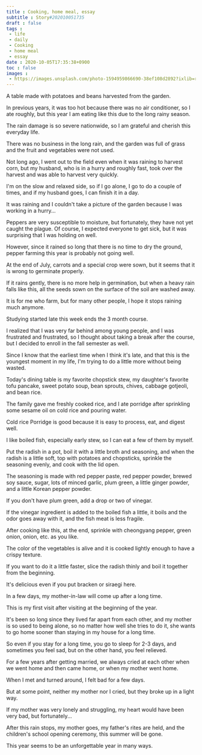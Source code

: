 ```yaml
---
title : Cooking, home meal, essay
subtitle : Story#202010051735
draft : false
tags :
 - life
 - daily
 - Cooking
 - home meal
 - essay
date : 2020-10-05T17:35:38+0900
toc : false
images : 
 - https://images.unsplash.com/photo-1594959866690-38ef108d2892?ixlib=rb-1.2.1&q=80&fm=jpg&crop=entropy&cs=tinysrgb&w=1080&fit=max&ixid=eyJhcHBfaWQiOjE1NTU0OX0
---
```

A table made with potatoes and beans harvested from the garden.  

In previous years, it was too hot because there was no air conditioner, so I ate roughly, but this year I am eating like this due to the long rainy season.  

The rain damage is so severe nationwide, so I am grateful and cherish this everyday life.  

There was no business in the long rain, and the garden was full of grass and the fruit and vegetables were not used.  

Not long ago, I went out to the field even when it was raining to harvest corn, but my husband, who is in a hurry and roughly fast, took over the harvest and was able to harvest very quickly.  

I'm on the slow and relaxed side, so if I go alone, I go to do a couple of times, and if my husband goes, I can finish it in a day.  

It was raining and I couldn't take a picture of the garden because I was working in a hurry...  

Peppers are very susceptible to moisture, but fortunately, they have not yet caught the plague. Of course, I expected everyone to get sick, but it was surprising that I was holding on well.  

However, since it rained so long that there is no time to dry the ground, pepper farming this year is probably not going well.  

At the end of July, carrots and a special crop were sown, but it seems that it is wrong to germinate properly.  

If it rains gently, there is no more help in germination, but when a heavy rain falls like this, all the seeds sown on the surface of the soil are washed away.  

It is for me who farm, but for many other people, I hope it stops raining much anymore.  

Studying started late this week ends the 3 month course.  

I realized that I was very far behind among young people, and I was frustrated and frustrated, so I thought about taking a break after the course, but I decided to enroll in the fall semester as well.  

Since I know that the earliest time when I think it's late, and that this is the youngest moment in my life, I'm trying to do a little more without being wasted.  

Today's dining table is my favorite chopstick stew, my daughter's favorite tofu pancake, sweet potato soup, bean sprouts, chives, cabbage gotjeoli, and bean rice.  

The family gave me freshly cooked rice, and I ate porridge after sprinkling some sesame oil on cold rice and pouring water.  

Cold rice Porridge is good because it is easy to process, eat, and digest well.  

I like boiled fish, especially early stew, so I can eat a few of them by myself.  

Put the radish in a pot, boil it with a little broth and seasoning, and when the radish is a little soft, top with potatoes and chopsticks, sprinkle the seasoning evenly, and cook with the lid open.  

The seasoning is made with red pepper paste, red pepper powder, brewed soy sauce, sugar, lots of minced garlic, plum green, a little ginger powder, and a little Korean pepper powder.  

If you don't have plum green, add a drop or two of vinegar.  

If the vinegar ingredient is added to the boiled fish a little, it boils and the odor goes away with it, and the fish meat is less fragile.  

After cooking like this, at the end, sprinkle with cheongyang pepper, green onion, onion, etc. as you like.  

The color of the vegetables is alive and it is cooked lightly enough to have a crispy texture.  

If you want to do it a little faster, slice the radish thinly and boil it together from the beginning.  

It's delicious even if you put bracken or siraegi here.  

In a few days, my mother-in-law will come up after a long time.  

This is my first visit after visiting at the beginning of the year.  

It's been so long since they lived far apart from each other, and my mother is so used to being alone, so no matter how well she tries to do it, she wants to go home sooner than staying in my house for a long time.  

So even if you stay for a long time, you go to sleep for 2-3 days, and sometimes you feel sad, but on the other hand, you feel relieved.  

For a few years after getting married, we always cried at each other when we went home and then came home, or when my mother went home.  

When I met and turned around, I felt bad for a few days.  

But at some point, neither my mother nor I cried, but they broke up in a light way.  

If my mother was very lonely and struggling, my heart would have been very bad, but fortunately...  

After this rain stops, my mother goes, my father's rites are held, and the children's school opening ceremony, this summer will be gone.  

This year seems to be an unforgettable year in many ways.